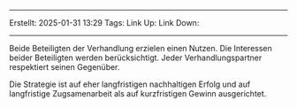
--- 
Erstellt: 2025-01-31    13:29 
Tags: 
Link Up: 
Link Down:

--- 
Beide Beteiligten der Verhandlung erzielen einen Nutzen.
Die Interessen beider Beteiligten werden berücksichtigt.
Jeder Verhandlungspartner respektiert seinen Gegenüber.

Die Strategie ist auf eher langfristigen nachhaltigen Erfolg und auf langfristige Zugsamenarbeit als auf
kurzfristigen Gewinn ausgerichtet.
